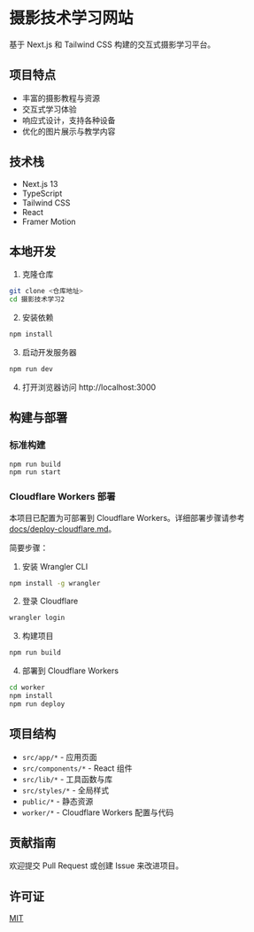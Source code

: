 # 摄影技术学习网站

基于 Next.js 和 Tailwind CSS 构建的交互式摄影学习平台。

## 项目特点

- 丰富的摄影教程与资源
- 交互式学习体验
- 响应式设计，支持各种设备
- 优化的图片展示与教学内容

## 技术栈

- Next.js 13
- TypeScript
- Tailwind CSS
- React
- Framer Motion

## 本地开发

1. 克隆仓库
```bash
git clone <仓库地址>
cd 摄影技术学习2
```

2. 安装依赖
```bash
npm install
```

3. 启动开发服务器
```bash
npm run dev
```

4. 打开浏览器访问 http://localhost:3000

## 构建与部署

### 标准构建

```bash
npm run build
npm run start
```

### Cloudflare Workers 部署

本项目已配置为可部署到 Cloudflare Workers。详细部署步骤请参考 [docs/deploy-cloudflare.md](docs/deploy-cloudflare.md)。

简要步骤：

1. 安装 Wrangler CLI
```bash
npm install -g wrangler
```

2. 登录 Cloudflare
```bash
wrangler login
```

3. 构建项目
```bash
npm run build
```

4. 部署到 Cloudflare Workers
```bash
cd worker
npm install
npm run deploy
```

## 项目结构

- `src/app/*` - 应用页面
- `src/components/*` - React 组件
- `src/lib/*` - 工具函数与库
- `src/styles/*` - 全局样式
- `public/*` - 静态资源
- `worker/*` - Cloudflare Workers 配置与代码

## 贡献指南

欢迎提交 Pull Request 或创建 Issue 来改进项目。

## 许可证

[MIT](LICENSE) 